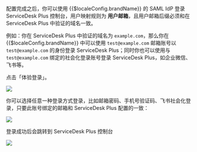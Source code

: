 <IntegrationDetailCard title="概述">

配置完成之后，你可以使用 {{$localeConfig.brandName}} 的 SAML IdP 登录 ServiceDesk Plus 控制台，用户映射规则为 **用户邮箱**，且用户邮箱后缀必须和在 ServiceDesk Plus 中验证的域名一致。

例如：你在 ServiceDesk Plus 中验证的域名为 `example.com`，那么你在 {{$localeConfig.brandName}} 中可以使用 `test@example.com` 邮箱账号以 `test@example.com` 的身份登录 ServiceDesk Plus；同时你也可以使用与 `test@example.com` 绑定的社会化登录账号登录 ServiceDesk Plus，如企业微信、飞书等。

</IntegrationDetailCard>

<IntegrationDetailCard title="体验登录">

点击「体验登录」。

![](~@imagesZhCn/integration/servicedesk/3-0.v2.png)

</IntegrationDetailCard>

<IntegrationDetailCard title="选择其中一种登录方式">

你可以选择任意一种登录方式登录，比如邮箱密码、手机号验证码、飞书社会化登录，只要此账号绑定的邮箱和 ServiceDesk Plus 配置的一致：

![](~@imagesZhCn/integration/servicedesk/3-1.png)

</IntegrationDetailCard>

<IntegrationDetailCard title="进入 ServiceDesk Plus 控制台">

登录成功后会跳转到 ServiceDesk Plus 控制台

![](~@imagesZhCn/integration/servicedesk/3-2.png)

</IntegrationDetailCard>
